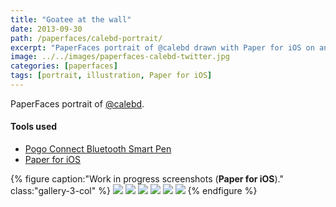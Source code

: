 ```yaml
---
title: "Goatee at the wall"
date: 2013-09-30
path: /paperfaces/calebd-portrait/
excerpt: "PaperFaces portrait of @calebd drawn with Paper for iOS on an iPad."
image: ../../images/paperfaces-calebd-twitter.jpg
categories: [paperfaces]
tags: [portrait, illustration, Paper for iOS]
---
```


PaperFaces portrait of <a href="https://twitter.com/calebd">@calebd</a>.

#### Tools used

- [Pogo Connect Bluetooth Smart Pen](https://www.amazon.com/gp/product/B009K448L4/ref=as_li_ss_tl?ie=UTF8&camp=1789&creative=390957&creativeASIN=B009K448L4&linkCode=as2&tag=mademist-20)
- [Paper for iOS](https://paper.bywetransfer.com/)

{% figure caption:"Work in progress screenshots (**Paper for iOS**)." class:"gallery-3-col" %}
[![](../../images/paperfaces-calebd-process-1-600.jpg)](../../images/paperfaces-calebd-process-1-lg.jpg)
[![](../../images/paperfaces-calebd-process-2-600.jpg)](../../images/paperfaces-calebd-process-2-lg.jpg)
[![](../../images/paperfaces-calebd-process-3-600.jpg)](../../images/paperfaces-calebd-process-3-lg.jpg)
[![](../../images/paperfaces-calebd-process-4-600.jpg)](../../images/paperfaces-calebd-process-4-lg.jpg)
[![](../../images/paperfaces-calebd-process-5-600.jpg)](../../images/paperfaces-calebd-process-5-lg.jpg)
[![](../../images/paperfaces-calebd-process-6-600.jpg)](../../images/paperfaces-calebd-process-6-lg.jpg)
{% endfigure %}

